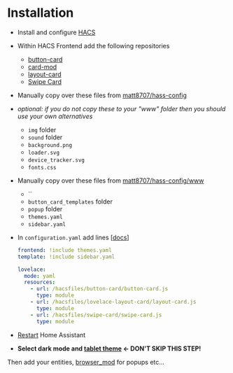 # Installation

* Install and configure [HACS](https://hacs.xyz/)

* Within HACS Frontend add the following repositories
  * [button-card](https://github.com/custom-cards/button-card)
  * [card-mod](https://github.com/thomasloven/lovelace-card-mod)
  * [layout-card](https://github.com/thomasloven/lovelace-layout-card)
  * [Swipe Card](https://github.com/bramkragten/swipe-card)

* Manually copy over these files from [matt8707/hass-config](https://github.com/matt8707/hass-config)
* _optional: if you do not copy these to your "www" folder then you should use your own alternatives_
  * `img` folder
  * `sound` folder
  * `background.png`
  * `loader.svg`
  * `device_tracker.svg`
  * `fonts.css`

* Manually copy over these files from [matt8707/hass-config/www](https://github.com/matt8707/hass-config/www)
  * ``
  * `button_card_templates` folder
  * `popup` folder
  * `themes.yaml`
  * `sidebar.yaml`

* In `configuration.yaml` add lines [[docs](https://www.home-assistant.io/lovelace/dashboards/)]

  ```yaml
  frontend: !include themes.yaml
  template: !include sidebar.yaml

  lovelace:
    mode: yaml
    resources:
      - url: /hacsfiles/button-card/button-card.js
        type: module
      - url: /hacsfiles/lovelace-layout-card/layout-card.js
        type: module
      - url: /hacsfiles/swipe-card/swipe-card.js
        type: module
  ```

* [Restart](https://my.home-assistant.io/redirect/server_controls/) Home Assistant

* **Select dark mode and [tablet theme](https://my.home-assistant.io/redirect/profile/) ← DON'T SKIP THIS STEP!**

Then add your entities, [browser_mod](https://github.com/thomasloven/hass-browser_mod) for popups etc...
